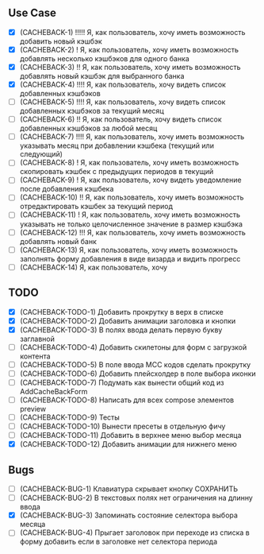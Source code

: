 ## Use Case
 - [x] (CACHEBACK-1) !!!!! Я, как пользователь, хочу иметь возможность добавить новый кэшбэк
 - [x] (CACHEBACK-2) ! Я, как пользователь, хочу иметь возможность добавлять несколько кэшбэков для одного банка
 - [x] (CACHEBACK-3) !! Я, как пользователь, хочу иметь возможность добавлять новый кэшбэк для выбранного банка
 - [x] (CACHEBACK-4) !!!! Я, как пользователь, хочу видеть список добавленных кэшбэков
 - [ ] (CACHEBACK-5) !!!! Я, как пользователь, хочу видеть список добавленных кэшбэков за текущий месяц
 - [ ] (CACHEBACK-6) !! Я, как пользователь, хочу видеть список добавленных кэшбэков за любой месяц
 - [ ] (CACHEBACK-7) !!!! Я, как пользователь, хочу иметь возможность указывать месяц при добавлении кэшбека (текущий или следующий)
 - [ ] (CACHEBACK-8) ! Я, как пользователь, хочу иметь возможность скопировать кэшбек с предыдущих периодов в текущий
 - [ ] (CACHEBACK-9) ! Я, как пользователь, хочу видеть уведомление после добавления кэшбека
 - [ ] (CACHEBACK-10) !! Я, как пользователь, хочу иметь возможность отредактировать кэшбек за текущий период
 - [ ] (CACHEBACK-11) ! Я, как пользователь, хочу иметь возможность указывать не только целочисленное значение в размер кэшбэка
 - [ ] (CACHEBACK-12) !!! Я, как пользователь, хочу иметь возможность добавлять новый банк
 - [ ] (CACHEBACK-13) Я, как пользователь, хочу иметь возможность заполнять форму добавления в виде визарда и видить прогресс 
 - [ ] (CACHEBACK-14) Я, как пользователь, хочу

## TODO
 - [x] (CACHEBACK-TODO-1) Добавить прокрутку в верх в списке
 - [x] (CACHEBACK-TODO-2) Добавить анимации заголовка и кнопки
 - [x] (CACHEBACK-TODO-3) В полях ввода делать первую букву заглавной
 - [ ] (CACHEBACK-TODO-4) Добавить скилетоны для форм с загрузкой контента
 - [ ] (CACHEBACK-TODO-5) В поле ввода MCC кодов сделать прокрутку
 - [ ] (CACHEBACK-TODO-6) Добавить плейсхолдер в поле выбора иконки
 - [ ] (CACHEBACK-TODO-7) Подумать как вынести общий код из AddCacheBackForm
 - [ ] (CACHEBACK-TODO-8) Написать для всех compose элементов preview
 - [ ] (CACHEBACK-TODO-9) Тесты
 - [ ] (CACHEBACK-TODO-10) Вынести пресеты в отдельную фичу
 - [ ] (CACHEBACK-TODO-11) Добавить в верхнее меню выбор месяца
 - [x] (CACHEBACK-TODO-12) Добавить анимации для нижнего меню

## Bugs
 - [ ] (CACHEBACK-BUG-1) Клавиатура скрывает кнопку СОХРАНИТЬ
 - [ ] (CACHEBACK-BUG-2) В текстовых полях нет ограничения на длинну ввода
 - [x] (CACHEBACK-BUG-3) Запоминать состояние селектора выбора месяца
 - [ ] (CACHEBACK-BUG-4) Прыгает заголовок при переходе из списка в форму добавить если в заголовке нет селектора периода